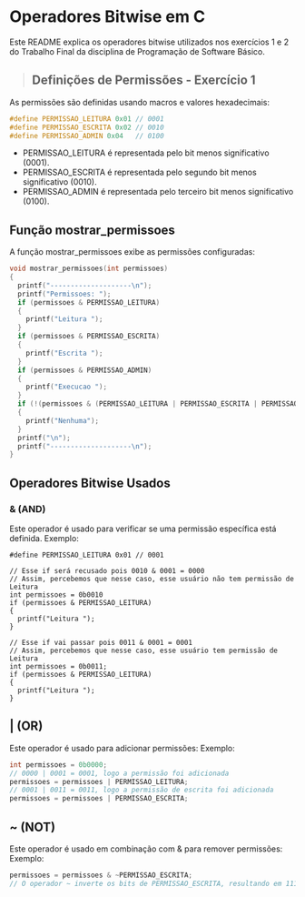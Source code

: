 # Operadores Bitwise em C

Este README explica os operadores bitwise utilizados nos exercícios 1 e 2 do Trabalho Final da disciplina de Programação de Software Básico.

> ## Definições de Permissões - Exercício 1

As permissões são definidas usando macros e valores hexadecimais:

```c
#define PERMISSAO_LEITURA 0x01 // 0001
#define PERMISSAO_ESCRITA 0x02 // 0010
#define PERMISSAO_ADMIN 0x04   // 0100
```

- PERMISSAO_LEITURA é representada pelo bit menos significativo (0001).
- PERMISSAO_ESCRITA é representada pelo segundo bit menos significativo (0010).
- PERMISSAO_ADMIN é representada pelo terceiro bit menos significativo (0100).

## Função mostrar_permissoes

A função mostrar_permissoes exibe as permissões configuradas:

```c
void mostrar_permissoes(int permissoes)
{
  printf("--------------------\n");
  printf("Permissoes: ");
  if (permissoes & PERMISSAO_LEITURA)
  {
    printf("Leitura ");
  }
  if (permissoes & PERMISSAO_ESCRITA)
  {
    printf("Escrita ");
  }
  if (permissoes & PERMISSAO_ADMIN)
  {
    printf("Execucao ");
  }
  if (!(permissoes & (PERMISSAO_LEITURA | PERMISSAO_ESCRITA | PERMISSAO_ADMIN)))
  {
    printf("Nenhuma");
  }
  printf("\n");
  printf("--------------------\n");
}
```
## Operadores Bitwise Usados
### & (AND)

Este operador é usado para verificar se uma permissão específica está definida.
Exemplo:
```
#define PERMISSAO_LEITURA 0x01 // 0001

// Esse if será recusado pois 0010 & 0001 = 0000
// Assim, percebemos que nesse caso, esse usuário não tem permissão de Leitura
int permissoes = 0b0010
if (permissoes & PERMISSAO_LEITURA)
{
  printf("Leitura ");
}

// Esse if vai passar pois 0011 & 0001 = 0001
// Assim, percebemos que nesse caso, esse usuário tem permissão de Leitura
int permissoes = 0b0011;
if (permissoes & PERMISSAO_LEITURA)
{
  printf("Leitura ");
}
```

## | (OR)
Este operador é usado para adicionar permissões:
Exemplo:

```c
int permissoes = 0b0000;
// 0000 | 0001 = 0001, logo a permissão foi adicionada
permissoes = permissoes | PERMISSAO_LEITURA;
// 0001 | 0011 = 0011, logo a permissão de escrita foi adicionada
permissoes = permissoes | PERMISSAO_ESCRITA;
```
## ~ (NOT)
Este operador é usado em combinação com & para remover permissões:
Exemplo:

```c
permissoes = permissoes & ~PERMISSAO_ESCRITA;
// O operador ~ inverte os bits de PERMISSAO_ESCRITA, resultando em 1111 & NOT(0010) = 1101 para que & remova a permissão de escrita.
```
